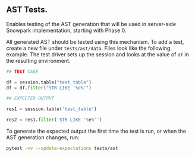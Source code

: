 ## AST Tests.

Enables testing of the AST generation that will be used in server-side Snowpark implementation, starting with Phase 0.

All generated AST should be tested using this mechanism. To add a test, create a new file under `tests/ast/data`. Files look like the following example. The test driver sets up the session and looks at the value of `df` in the resulting environment.

```python
## TEST CASE

df = session.table("test_table")
df = df.filter("STR LIKE '%e%'")

## EXPECTED OUTPUT

res1 = session.table('test_table')

res2 = res1.filter('STR LIKE '%e%'')
```

To generate the expected output the first time the test is run, or when the AST generation changes, run:
```bash
pytest -vv --update-expectations tests/ast
```
